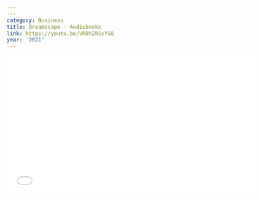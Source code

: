 ```yaml
---
---
category: Business
title: Dreamscape - Audiobooks
link: https://youtu.be/VRDhZRSsYGQ
year: '2021'
---
```

<iframe width="560" height="315" src="{{ page.link }}" frameborder="0" allowfullscreen></iframe>
